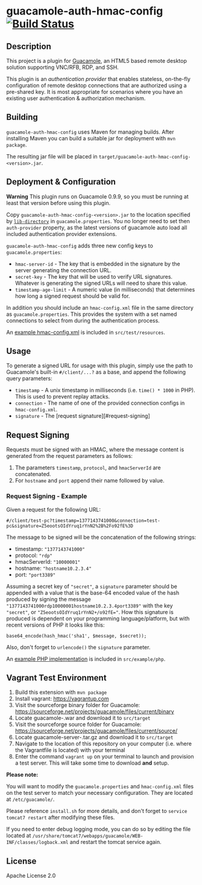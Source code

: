# guacamole-auth-hmac-config [![Build Status](https://travis-ci.org/wells/guacamole-auth-hmac-config.png?branch=master)](https://travis-ci.org/wells/guacamole-auth-hmac-config)

## Description

This project is a plugin for [Guacamole](http://guac-dev.org), an HTML5 based
remote desktop solution supporting VNC/RFB, RDP, and SSH.

This plugin is an _authentication provider_ that enables stateless, on-the-fly
configuration of remote desktop connections that are authorized using a
pre-shared key. It is most appropriate for scenarios where you have an existing
user authentication & authorization mechanism.

## Building

`guacamole-auth-hmac-config` uses Maven for managing builds. 
After installing Maven you can build a  suitable jar for deployment 
with `mvn package`.

The resulting jar file will be placed in 
`target/guacamole-auth-hmac-config-<version>.jar`.

## Deployment & Configuration

**Warning** This plugin runs on Guacamole 0.9.9, so you must be running
at least that version before using this plugin.

Copy `guacamole-auth-hmac-config-<version>.jar` to the location specified by
[`lib-directory`][config-classpath] in `guacamole.properties`. You no 
longer need to set then `auth-provider` property, as the latest versions 
of guacamole auto load all included authentication provider extensions.

`guacamole-auth-hmac-config` adds three new config keys to `guacamole.properties`:

 * `hmac-server-id` - The key that is embedded in the signature by the server 
    generating the connection URL.
 * `secret-key` - The key that will be used to verify URL signatures.
    Whatever is generating the signed URLs will need to share this value.
 * `timestamp-age-limit` - A numeric value (in milliseconds) that determines how long
    a signed request should be valid for.

In addition you should include an `hmac-config.xml` file in the same directory as
`guacamole.properties`. This provides the system with a set named connections to select
from during the authentication process.

An [example hmac-config.xml][example-config] is included in `src/test/resources`.

[example-config]: https://github.com/wells/guacamole-auth-hmac-config/blob/master/src/test/resources

[config-classpath]: http://guac-dev.org/doc/gug/configuring-guacamole.html

## Usage

To generate a signed URL for usage with this plugin, simply use the path to
Guacamole's built-in `#/client/...?` as a base, and append the following query
parameters:

 * `timestamp` - A unix timestamp in milliseconds (i.e. `time() * 1000` in PHP).
   This is used to prevent replay attacks.
 * `connection` - The name of one of the provided connection configs in `hmac-config.xml`.
 * `signature` - The [request signature][#request-signing]

## Request Signing

Requests must be signed with an HMAC, where the message content is 
generated from the request parameters as follows:

 1. The parameters `timestamp`, `protocol`, and `hmacServerId` are concatenated.
 2. For `hostname` and `port` append their name followed by value.

### Request Signing - Example

Given a request for the following URL:

`#/client/test-pc?timestamp=1377143741000&connection=test-pc&signature=Z5eootsOIdYruq1rYnN2%2B%2Fo92fE%3D`

The message to be signed will be the concatenation of the following 
strings:

  - timestamp: `"1377143741000"`
  - protocol: `"rdp"`
  - hmacServerId: `"10000001"`
  - hostname: `"hostname10.2.3.4"`
  - port: `"port3389"`

Assuming a secret key of `"secret"`, a `signature` parameter should be appended
with a value that is the base-64 encoded value of the hash produced by signing
the message `"1377143741000rdp10000001hostname10.2.3.4port3389"` with the key
`"secret"`, or `"Z5eootsOIdYruq1rYnN2+/o92fE="`. How
this signature is produced is dependent on your programming language/platform,
but with recent versions of PHP it looks like this:

    base64_encode(hash_hmac('sha1', $message, $secret));

Also, don't forget to `urlencode()` the `signature` parameter.

An [example PHP implementation][example-php] is included in `src/example/php`.

[example-php]: https://github.com/wells/guacamole-auth-hmac-config/blob/master/src/example/php

## Vagrant Test Environment

1. Build this extension with `mvn package`
2. Install vagrant: https://vagrantup.com
3. Visit the sourceforge binary folder for Guacamole:
https://sourceforge.net/projects/guacamole/files/current/binary
4. Locate guacamole-<version>.war and download it to `src/target`
5. Visit the sourceforge source folder for Guacamole:
https://sourceforge.net/projects/guacamole/files/current/source/
6. Locate guacamole-server-<version>.tar.gz and download it to `src/target`
7. Navigate to the location of this repository on your computer
(i.e. where the Vagrantfile is located) with your terminal
8. Enter the command `vagrant up` on your terminal to launch and 
provision a test server. This will take some time to download **and** setup.

**Please note:**

You will want to modify the `guacamole.properties` and `hmac-config.xml` 
files on the test server to match your necessary configuration. They are
located at `/etc/guacamole/`. 

Please reference `install.sh` for more details, and don't forget to 
`service tomcat7 restart` after modifying these files. 

If you need to enter debug logging mode, you can do so by editing the file located
at `/usr/share/tomcat7/webapps/guacamole/WEB-INF/classes/logback.xml` and restart
the tomcat service again.

## License

Apache License 2.0

